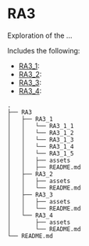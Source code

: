 # RA3

Exploration of the ...

Includes the following:
* [RA3_1](https://github.com/XaviGimReu/PPS-10836126/tree/main/template-main/RA3/RA3_1):
* [RA3_2](https://github.com/XaviGimReu/PPS-10836126/tree/main/template-main/RA3/RA3_2):
* [RA3_3](https://github.com/XaviGimReu/PPS-10836126/tree/main/template-main/RA3/RA3_3):
* [RA3_4](https://github.com/XaviGimReu/PPS-10836126/tree/main/template-main/RA3/RA3_4):

```
.
├── RA3
│   ├── RA3_1
│   │   └── RA3_1_1
│   │   └── RA3_1_2
│   │   └── RA3_1_3
│   │   └── RA3_1_4
│   │   └── RA3_1_5
│   │   ├── assets
│   │   ├── README.md
│   ├── RA3_2
│   │   ├── assets
│   │   └── README.md
│   ├── RA3_3
│   │   ├── assets
│   │   └── README.md
│   └── RA3_4
│       ├── assets
│       └── README.md
└── README.md

```

